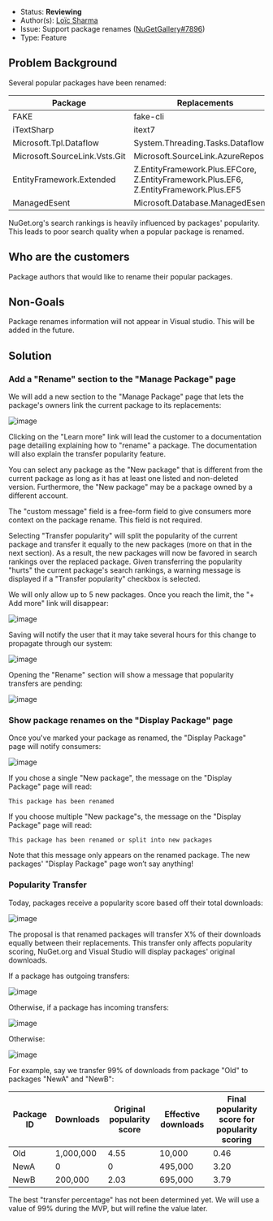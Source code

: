 * Status: **Reviewing**
* Author(s): [Loïc Sharma](https://github.com/loic-sharma)
* Issue: Support package renames ([NuGetGallery#7896](https://github.com/NuGet/NuGetGallery/issues/7896))
* Type: Feature

## Problem Background

Several popular packages have been renamed:

Package | Replacements
-- | --
FAKE | fake-cli
iTextSharp | itext7
Microsoft.Tpl.Dataflow | System.Threading.Tasks.Dataflow
Microsoft.SourceLink.Vsts.Git | Microsoft.SourceLink.AzureRepos.Git
EntityFramework.Extended | Z.EntityFramework.Plus.EFCore, Z.EntityFramework.Plus.EF6, Z.EntityFramework.Plus.EF5
ManagedEsent | Microsoft.Database.ManagedEsent

NuGet.org's search rankings is heavily influenced by packages' popularity. This leads to poor search quality when a popular package is renamed.

## Who are the customers

Package authors that would like to rename their popular packages.

## Non-Goals

Package renames information will not appear in Visual studio. This will be added in the future.

## Solution

### Add a "Rename" section to the "Manage Package" page

We will add a new section to the "Manage Package" page that lets the package's owners link the current package to its replacements:

![image](https://user-images.githubusercontent.com/737941/77343450-ea787300-6cee-11ea-95f1-935ffc452fd1.png)

Clicking on the "Learn more" link will lead the customer to a documentation page detailing explaining how to "rename" a package. The documentation will also explain the transfer popularity feature.

You can select any package as the "New package" that is different from the current package as long as it has at least one listed and non-deleted version. Furthermore, the "New package" may be a package owned by a different account.

The "custom message" field is a free-form field to give consumers more context on the package rename. This field is not required.

Selecting "Transfer popularity" will split the popularity of the current package and transfer it equally to the new packages (more on that in the next section). As a result, the new packages will now be favored in search rankings over the replaced package. Given transferring the popularity "hurts" the current package's search rankings, a warning message is displayed if a "Transfer popularity" checkbox is selected.

We will only allow up to 5 new packages. Once you reach the limit, the "+ Add more" link will disappear:

![image](https://user-images.githubusercontent.com/737941/79151860-146a0600-7d80-11ea-9449-bae28e6f527e.png)

Saving will notify the user that it may take several hours for this change to propagate through our system:

![image](https://user-images.githubusercontent.com/737941/79152031-5c892880-7d80-11ea-9bf3-82f09bcd4835.png)

Opening the "Rename" section will show a message that popularity transfers are pending:

![image](https://user-images.githubusercontent.com/737941/79151940-3794b580-7d80-11ea-82d8-09d4347dd235.png)

### Show package renames on the "Display Package" page

Once you've marked your package as renamed, the "Display Package" page will notify consumers:

![image](https://user-images.githubusercontent.com/737941/79152134-83dff580-7d80-11ea-9948-8b94802fe84f.png)

If you chose a single "New package", the message on the "Display Package" page will read:

	This package has been renamed

If you choose multiple "New package"s, the message on the "Display Package" page will read:

	This package has been renamed or split into new packages

Note that this message only appears on the renamed package. The new packages' "Display Package" page won’t say anything!

### Popularity Transfer
Today, packages receive a popularity score based off their total downloads:

![image](https://user-images.githubusercontent.com/737941/79152203-a40fb480-7d80-11ea-9b33-221cda34fd23.png)

The proposal is that renamed packages will transfer X% of their downloads equally between their replacements. This transfer only affects popularity scoring, NuGet.org and Visual Studio will display packages' original downloads.

If a package has outgoing transfers:

![image](https://user-images.githubusercontent.com/737941/79152226-ac67ef80-7d80-11ea-8518-a3ed4d24ce07.png)

Otherwise, if a package has incoming transfers:

![image](https://user-images.githubusercontent.com/737941/79152279-c30e4680-7d80-11ea-90a4-d27ceac34957.png)

Otherwise:

![image](https://user-images.githubusercontent.com/737941/79152203-a40fb480-7d80-11ea-9b33-221cda34fd23.png)


For example, say we transfer 99% of downloads from package "Old" to packages "NewA" and "NewB":

Package ID | Downloads | Original popularity score | Effective downloads | Final popularity score for popularity scoring
-- | -- | -- | -- | --
Old | 1,000,000 | 4.55 | 10,000 | 0.46
NewA | 0 | 0 | 495,000 | 3.20
NewB | 200,000 | 2.03 | 695,000 | 3.79

The best "transfer percentage" has not been determined yet. We will use a value of 99% during the MVP, but will refine the value later.
